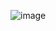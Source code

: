 ![image](https://github.com/Spectrum-OP/QR-Code/assets/89567308/12a28711-b299-43a9-b466-34cf5bdc5c67)
